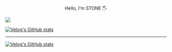 <p align="center">Hello, I'm STONE 🖐️</p>
<a href="https://www.instagram.com/p_samename" target="blank">
    <img src="https://img.shields.io/badge/instagram-E4405F?style=flat-square&logo=instagram&logoColor=white"/>
</a>

[![Velog's GitHub stats](https://velog-readme-stats.vercel.app/api/badge?name=p-samename)](https://velog.io/@p-samename) 

<hr/>

[![Velog's GitHub stats](https://velog-readme-stats.vercel.app/api?name=p-samename)](https://velog.io/@p-samename)
